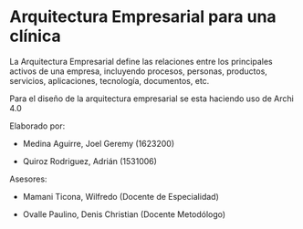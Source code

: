 # Arquitectura Empresarial para una clínica

La Arquitectura Empresarial define las relaciones entre los principales activos de una empresa, incluyendo procesos, personas, productos, servicios, aplicaciones, tecnología, documentos, etc.

Para el diseño de la arquitectura empresarial se esta haciendo uso de Archi 4.0

Elaborado por:

- Medina Aguirre, Joel Geremy (1623200) 

- Quiroz Rodriguez, Adrián (1531006) 

Asesores:

- Mamani Ticona, Wilfredo (Docente de Especialidad) 

- Ovalle Paulino, Denis Christian (Docente Metodólogo) 
